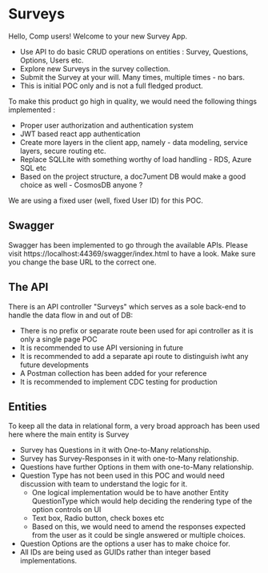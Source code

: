 # Surveys

Hello, Comp users!
Welcome to your new Survey App.

* Use API to do basic CRUD operations on entities : Survey, Questions, Options, Users etc.
* Explore new Surveys in the survey collection.
* Submit the Survey at your will. Many times, multiple times - no bars.
* This is initial POC only and is not a full fledged product.

To make this product go high in quality, we would need the following things implemented :
* Proper user authorization and authentication system
* JWT based react app authentication
* Create more layers in the client app, namely - data modeling, service layers, secure routing etc.
* Replace SQLLite with something worthy of load handling - RDS, Azure SQL etc
* Based on the project structure, a doc7ument DB would make a good choice as well - CosmosDB anyone ?

We are using a fixed user (well, fixed User ID) for this POC.

## Swagger 
Swagger has been implemented to go through the available APIs. Please visit https://localhost:44369/swagger/index.html to have a look. Make sure you change the base URL to the correct one.


## The API

There is an API controller "Surveys" which serves as a sole back-end to handle the data flow in and out of DB:

* There is no prefix or separate route been used for api controller as it is only a single page POC
* It is recommended to use API versioning in future
* It is recommended to add a separate api route to distinguish iwht any future developments
* A Postman collection has been added for your reference
* It is recommended to implement CDC testing for production

## Entities

To keep all the data in relational form, a very broad approach has been used here where the main entity is Survey
* Survey has Questions in it with One-to-Many relationship.
* Survey has Survey-Responses in it with one-to-Many relationship.
* Questions have further Options in them with one-to-Many relationship.
* Question Type has not been used in this POC and would need discussion with team to understand the logic for it.
  * One logical implementation would be to have another Entity QuestionType which would help deciding the rendering type of the option controls on UI
  * Text box, Radio button, check boxes etc
  * Based on this, we would need to amend the responses expected from the user as it could be single answered or multiple choices.
* Question Options are the options a user has to make choice for.
* All IDs are being used as GUIDs rather than integer based implementations.
